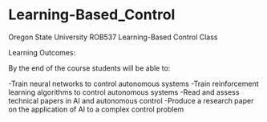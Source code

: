 # Learning-Based_Control
Oregon State University ROB537 Learning-Based Control Class

Learning Outcomes: 

By the end of the course students will be able to: 

-Train neural networks to control autonomous systems 
-Train reinforcement learning algorithms to control autonomous systems 
-Read and assess technical papers in AI and autonomous control 
-Produce a research paper on the application of AI to a complex control problem 
